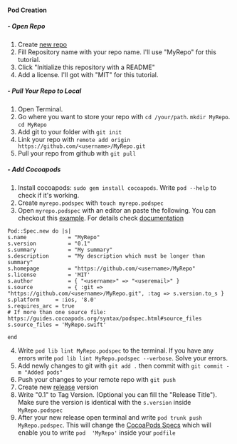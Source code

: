 #### Pod Creation

##### - Open Repo

1. Create [new repo](https://github.com/new)
2. Fill Repository name with your repo name. I'll use "MyRepo" for this tutorial.
3. Click "Initialize this repository with a README"
4. Add a license. I'll got with "MIT" for this tutorial.

##### - Pull Your Repo to Local

1. Open Terminal. 
2. Go where you want to store your repo with `cd /your/path`. `mkdir MyRepo`. `cd MyRepo`
3. Add git to your folder with `git init`
4. Link your repo with `remote add origin https://github.com/<username>/MyRepo.git`
5. Pull your repo from github with `git pull`

##### - Add Cocoapods

1. Install cocoapods: `sudo gem install cocoapods`. Write `pod --help` to check if it's working.
2. Create `myrepo.podspec` with `touch myrepo.podspec`
3. Open `myrepo.podspec` with an editor an paste the following. You can checkout this [example](https://github.com/thellimist/SwiftRandom/blob/master/SwiftRandom.podspec). For details check [documentation](https://guides.cocoapods.org/syntax/podspec.html#specification)
  ```
  Pod::Spec.new do |s|
  s.name             = "MyRepo"
  s.version          = "0.1"
  s.summary          = "My summary"
  s.description      = "My description which must be longer than summary"
  s.homepage         = "https://github.com/<username>/MyRepo"
  s.license          = 'MIT'
  s.author           = { "<username>" => "<useremail>" }
  s.source           = { :git => "https://github.com/<username>/MyRepo.git", :tag => s.version.to_s }
  s.platform     = :ios, '8.0'
  s.requires_arc = true
  # If more than one source file: https://guides.cocoapods.org/syntax/podspec.html#source_files
  s.source_files = 'MyRepo.swift' 
  
  end
  ```
4. Write `pod lib lint MyRepo.podspec` to the terminal. If you have any errors write `pod lib lint MyRepo.podspec --verbose`. Solve your errors. 
5. Add newly changes to git with `git add .` then commit with `git commit -m "Added pods"`
6. Push your changes to your remote repo with `git push`
7. Create new [release](`https://github.com/<username>/MyRepo/releases/new) version
9. Write "0.1" to Tag Version. (Optional you can fill the "Release Title"). Make sure the version is identical with the `s.version` inside `MyRepo.podspec`
10. After your new release open terminal and write `pod trunk push MyRepo.podspec`. This will change the [CocoaPods Specs](https://github.com/CocoaPods/Specs) which will enable you to write `pod  'MyRepo'` inside your `podfile`
